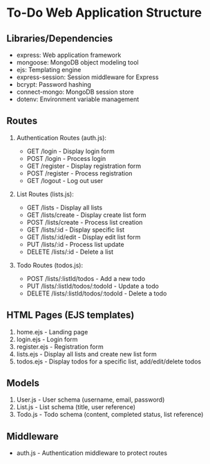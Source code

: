# To-Do Web Application Structure

## Libraries/Dependencies
- express: Web application framework
- mongoose: MongoDB object modeling tool
- ejs: Templating engine
- express-session: Session middleware for Express
- bcrypt: Password hashing
- connect-mongo: MongoDB session store
- dotenv: Environment variable management

## Routes
1. Authentication Routes (auth.js):
   - GET /login - Display login form
   - POST /login - Process login
   - GET /register - Display registration form
   - POST /register - Process registration
   - GET /logout - Log out user

2. List Routes (lists.js):
   - GET /lists - Display all lists
   - GET /lists/create - Display create list form
   - POST /lists/create - Process list creation
   - GET /lists/:id - Display specific list
   - GET /lists/:id/edit - Display edit list form
   - PUT /lists/:id - Process list update
   - DELETE /lists/:id - Delete a list


3. Todo Routes (todos.js):
   - POST /lists/:listId/todos - Add a new todo
   - PUT /lists/:listId/todos/:todoId - Update a todo
   - DELETE /lists/:listId/todos/:todoId - Delete a todo

## HTML Pages (EJS templates)
1. home.ejs - Landing page
2. login.ejs - Login form
3. register.ejs - Registration form
4. lists.ejs - Display all lists and create new list form
5. todos.ejs - Display todos for a specific list, add/edit/delete todos

## Models
1. User.js - User schema (username, email, password)
2. List.js - List schema (title, user reference)
3. Todo.js - Todo schema (content, completed status, list reference)

## Middleware
- auth.js - Authentication middleware to protect routes
